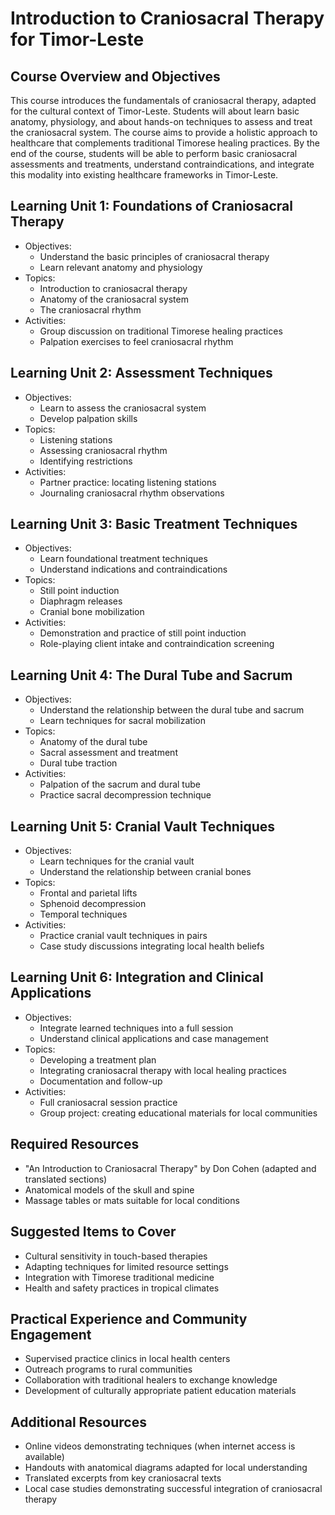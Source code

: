 # Introduction to Craniosacral Therapy for Timor-Leste

## Course Overview and Objectives

This course introduces the fundamentals of craniosacral therapy, adapted for the cultural context of Timor-Leste. Students will about learn basic anatomy, physiology, and about hands-on techniques to assess and treat the craniosacral system. The course aims to provide a holistic approach to healthcare that complements traditional Timorese healing practices. By the end of the course, students will be able to perform basic craniosacral assessments and treatments, understand contraindications, and integrate this modality into existing healthcare frameworks in Timor-Leste.

## Learning Unit 1: Foundations of Craniosacral Therapy
- Objectives:
  * Understand the basic principles of craniosacral therapy
  * Learn relevant anatomy and physiology
- Topics:
  * Introduction to craniosacral therapy
  * Anatomy of the craniosacral system
  * The craniosacral rhythm
- Activities:
  * Group discussion on traditional Timorese healing practices
  * Palpation exercises to feel craniosacral rhythm

## Learning Unit 2: Assessment Techniques
- Objectives:
  * Learn to assess the craniosacral system
  * Develop palpation skills
- Topics:
  * Listening stations
  * Assessing craniosacral rhythm
  * Identifying restrictions
- Activities:
  * Partner practice: locating listening stations
  * Journaling craniosacral rhythm observations

## Learning Unit 3: Basic Treatment Techniques
- Objectives:
  * Learn foundational treatment techniques
  * Understand indications and contraindications
- Topics:
  * Still point induction
  * Diaphragm releases
  * Cranial bone mobilization
- Activities:
  * Demonstration and practice of still point induction
  * Role-playing client intake and contraindication screening

## Learning Unit 4: The Dural Tube and Sacrum
- Objectives:
  * Understand the relationship between the dural tube and sacrum
  * Learn techniques for sacral mobilization
- Topics:
  * Anatomy of the dural tube
  * Sacral assessment and treatment
  * Dural tube traction
- Activities:
  * Palpation of the sacrum and dural tube
  * Practice sacral decompression technique

## Learning Unit 5: Cranial Vault Techniques
- Objectives:
  * Learn techniques for the cranial vault
  * Understand the relationship between cranial bones
- Topics:
  * Frontal and parietal lifts
  * Sphenoid decompression
  * Temporal techniques
- Activities:
  * Practice cranial vault techniques in pairs
  * Case study discussions integrating local health beliefs

## Learning Unit 6: Integration and Clinical Applications
- Objectives:
  * Integrate learned techniques into a full session
  * Understand clinical applications and case management
- Topics:
  * Developing a treatment plan
  * Integrating craniosacral therapy with local healing practices
  * Documentation and follow-up
- Activities:
  * Full craniosacral session practice
  * Group project: creating educational materials for local communities

## Required Resources

- "An Introduction to Craniosacral Therapy" by Don Cohen (adapted and translated sections)
- Anatomical models of the skull and spine
- Massage tables or mats suitable for local conditions

## Suggested Items to Cover

- Cultural sensitivity in touch-based therapies
- Adapting techniques for limited resource settings
- Integration with Timorese traditional medicine
- Health and safety practices in tropical climates

## Practical Experience and Community Engagement

- Supervised practice clinics in local health centers
- Outreach programs to rural communities
- Collaboration with traditional healers to exchange knowledge
- Development of culturally appropriate patient education materials

## Additional Resources

- Online videos demonstrating techniques (when internet access is available)
- Handouts with anatomical diagrams adapted for local understanding
- Translated excerpts from key craniosacral texts
- Local case studies demonstrating successful integration of craniosacral therapy